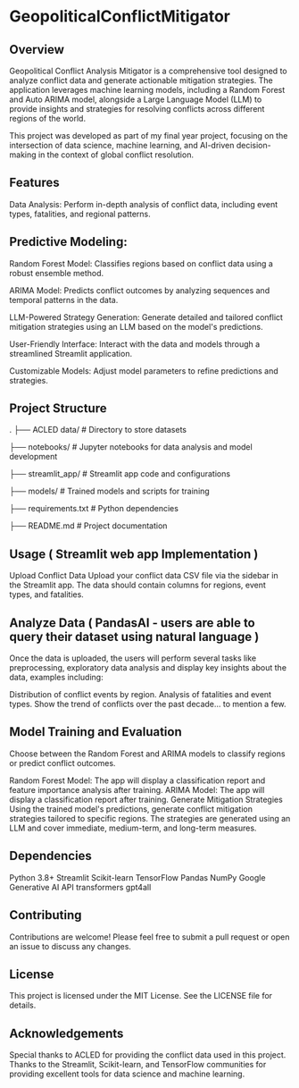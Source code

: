 # GeopoliticalConflictMitigator
## Overview
Geopolitical Conflict Analysis Mitigator is a comprehensive tool designed to analyze conflict data and generate actionable mitigation strategies. The application leverages machine learning models, including a Random Forest and Auto ARIMA model, alongside a Large Language Model (LLM) to provide insights and strategies for resolving conflicts across different regions of the world.

This project was developed as part of my final year project, focusing on the intersection of data science, machine learning, and AI-driven decision-making in the context of global conflict resolution.

## Features
Data Analysis: Perform in-depth analysis of conflict data, including event types, fatalities, and regional patterns.

## Predictive Modeling:
Random Forest Model: Classifies regions based on conflict data using a robust ensemble method.

ARIMA Model: Predicts conflict outcomes by analyzing sequences and temporal patterns in the data.

LLM-Powered Strategy Generation: Generate detailed and tailored conflict mitigation strategies using an LLM based on the model's predictions.

User-Friendly Interface: Interact with the data and models through a streamlined Streamlit application.

Customizable Models: Adjust model parameters to refine predictions and strategies.

## Project Structure
.
├── ACLED data/              # Directory to store datasets

├── notebooks/              # Jupyter notebooks for data analysis and model development

├── streamlit_app/          # Streamlit app code and configurations

├── models/                 # Trained models and scripts for training

├── requirements.txt        # Python dependencies

├── README.md               # Project documentation



## Usage ( Streamlit web app Implementation )
Upload Conflict Data
Upload your conflict data CSV file via the sidebar in the Streamlit app. The data should contain columns for regions, event types, and fatalities.

## Analyze Data ( PandasAI - users are able to query their dataset using natural language )
Once the data is uploaded, the users will perform several tasks like preprocessing, exploratory data analysis and display key insights about the data, examples including:

Distribution of conflict events by region.
Analysis of fatalities and event types.
Show the trend of conflicts over the past decade... to mention a few.

## Model Training and Evaluation
Choose between the Random Forest and ARIMA models to classify regions or predict conflict outcomes.

Random Forest Model: The app will display a classification report and feature importance analysis after training.
ARIMA Model: The app will display a classification report after training.
Generate Mitigation Strategies
Using the trained model's predictions, generate conflict mitigation strategies tailored to specific regions. The strategies are generated using an LLM and cover immediate, medium-term, and long-term measures.

## Dependencies
Python 3.8+
Streamlit
Scikit-learn
TensorFlow
Pandas
NumPy
Google Generative AI API
transformers
gpt4all

## Contributing
Contributions are welcome! Please feel free to submit a pull request or open an issue to discuss any changes.

## License
This project is licensed under the MIT License. See the LICENSE file for details.

## Acknowledgements
Special thanks to ACLED for providing the conflict data used in this project.
Thanks to the Streamlit, Scikit-learn, and TensorFlow communities for providing excellent tools for data science and machine learning.
